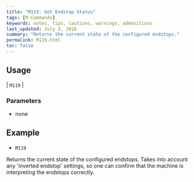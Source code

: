 ```yaml
---
title: "M119: Get Endstop Status" 
tags: [M-Commands]
keywords: notes, tips, cautions, warnings, admonitions
last_updated: July 3, 2016
summary: "Returns the current state of the configured endstops."
permalink: M119.html
toc: false
---
```



## Usage ##

| `M119` |


### Parameters ###
+ none


## Example ##

+ `M119`

Returns the current state of the configured endstops. Takes into account any 'inverted endstop' settings, so one can confirm that the machine is interpreting the endstops correctly.

